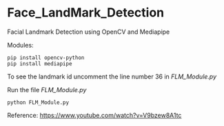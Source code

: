# Face_LandMark_Detection
Facial Landmark Detection using OpenCV and Mediapipe</br>

Modules:</br>
```
pip install opencv-python
pip install mediapipe
```

To see the landmark id uncomment the line number 36 in <i>FLM_Module.py</i>

Run the file <i> FLM_Module.py </i>
```
python FLM_Module.py
```
Reference: https://www.youtube.com/watch?v=V9bzew8A1tc
